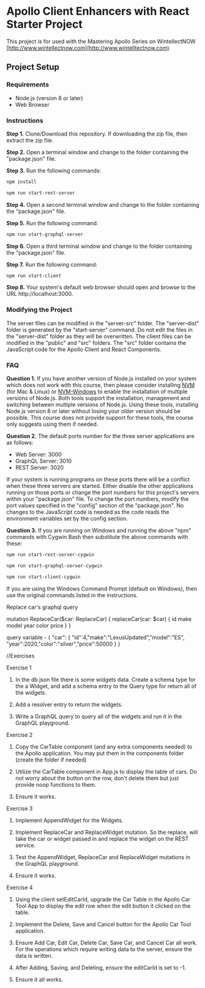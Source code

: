 # Apollo Client Enhancers with React Starter Project

This project is for used with the Mastering Apollo Series on WintellectNOW [http://www.wintellectnow.com](http://www.wintelltectnow.com)

## Project Setup

### Requirements

- Node.js (version 8 or later)
- Web Browser

### Instructions

**Step 1.** Clone/Download this repository. If downloading the zip file, then extract the zip file.

**Step 2.** Open a terminal window and change to the folder containing the "package.json" file.

**Step 3.** Run the following commands:

```bash
npm install

npm run start-rest-server
```
**Step 4.** Open a second terminal window and change to the folder containing the "package.json" file.

**Step 5.** Run the following command:

```bash
npm run start-graphql-server
```
**Step 6.** Open a third terminal window and change to the folder containing the "package.json" file.

**Step 7.** Run the following command:

```bash
npm run start-client
```

**Step 8.** Your system's default web browser should open and browse to the URL http://localhost:3000.

### Modifying the Project

The server files can be modified in the "server-src" folder. The "server-dist" folder is generated by the "start-server" command. Do not edit the files in the "server-dist" folder as they will be overwritten. The client files can be modified in the "public" and "src" folders. The "src" folder contains the JavaScript code for the Apollo Client and React Components.

### FAQ

**Question 1.** If you have another version of Node.js installed on your system which does not work with this course, then please consider installing [NVM](https://github.com/creationix/nvm) (for Mac & Linux) or [NVM-Windows](https://github.com/coreybutler/nvm-windows) to enable the installation of multiple versions of Node.js. Both tools support the installation, management and switching between multiple versions of Node.js. Using these tools, installing Node.js version 8 or later without losing your older version should be possible. This course does not provide support for these tools, the course only suggests using them if needed.

**Question 2.** The default ports number for the three server applications are as follows:

  - Web Server: 3000
  - GraphQL Server: 3010
  - REST Server: 3020

  If your system is running programs on these ports there will be a conflict when these three servers are started. Either disable the other applications running on those ports or change the port numbers for this project's servers within your "package.json" file. To change the port numbers, modify the port values specified in the "config" section of the "package.json". No changes to the JavaScript code is needed as the code reads the environment variables set by the config section.

**Question 3.** If you are running on Windows and running the above "npm" commands with Cygwin Bash then substitute the above commands with these:

```bash
npm run start-rest-server-cygwin

npm run start-graphql-server-cygwin

npm run start-client-cygwin
```

If you are using the Windows Command Prompt (default on Windows), then use the original commands listed in the instructions.


Replace car's graphql query

mutation ReplaceCar($car: ReplaceCar) {
    replaceCar(car: $car) {
      id
      make
      model
      year
      color
      price
   }
  }
  
  query variable -
  {
    "car": {
      "id":4,"make":"LexusUpdated","model":"ES",
      "year":2020,"color":"silver","price":50000
    }
  }
  
  
  
  
  //Exercises
  
  Exercise 1
  
  1. In the db.json file there is some widgets data. Create a schema type for the a Widget, and add a schema entry to the Query type for return all of the widgets.
  
  2. Add a resolver entry to return the widgets.
  
  3. Write a GraphQL query to query all of the widgets and run it in the GraphQL playground.
  
  
  Exercise 2
  
  1. Copy the CarTable component (and any extra components needed) to the Apollo application. You may put them in the components folder (create the folder if needed)
  
  2. Utilize the CarTable component in App.js to display the table of cars. Do not worry about the button on the row, don't delete them but just provide noop functions to them.
  
  3. Ensure it works.

Exercise 3

1. Implement AppendWidget for the Widgets.

2. Implement ReplaceCar and ReplaceWidget mutation. So the replace, will take the car or widget passed in and replace the widget on the REST service.

3. Test the AppendWidget, ReplaceCar and ReplaceWidget mutations in the GraphQL playground.

4. Ensure it works.

Exercise 4

1. Using the client setEditCarId, upgrade the Car Table in the Apollo Car Tool App to display the edit row when the edit button it clicked on the table.

2. Implement the Delete, Save and Cancel button for the Apollo Car Tool application.

3. Ensure Add Car, Edit Car, Delete Car, Save Car, and Cancel Car all work. For the operations which require writing data to the server, ensure the data is written.

4. After Adding, Saving, and Deleting, ensure the editCarId is set to -1.

5. Ensure it all works.

